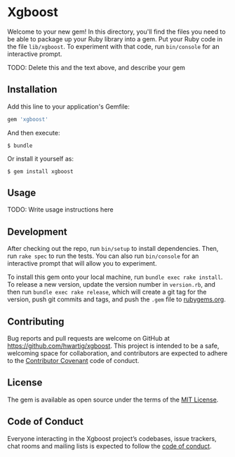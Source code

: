 # Xgboost

Welcome to your new gem! In this directory, you'll find the files you need to be able to package up your Ruby library into a gem. Put your Ruby code in the file `lib/xgboost`. To experiment with that code, run `bin/console` for an interactive prompt.

TODO: Delete this and the text above, and describe your gem

## Installation

Add this line to your application's Gemfile:

```ruby
gem 'xgboost'
```

And then execute:

    $ bundle

Or install it yourself as:

    $ gem install xgboost

## Usage

TODO: Write usage instructions here

## Development

After checking out the repo, run `bin/setup` to install dependencies. Then, run `rake spec` to run the tests. You can also run `bin/console` for an interactive prompt that will allow you to experiment.

To install this gem onto your local machine, run `bundle exec rake install`. To release a new version, update the version number in `version.rb`, and then run `bundle exec rake release`, which will create a git tag for the version, push git commits and tags, and push the `.gem` file to [rubygems.org](https://rubygems.org).

## Contributing

Bug reports and pull requests are welcome on GitHub at https://github.com/hwartig/xgboost. This project is intended to be a safe, welcoming space for collaboration, and contributors are expected to adhere to the [Contributor Covenant](http://contributor-covenant.org) code of conduct.

## License

The gem is available as open source under the terms of the [MIT License](http://opensource.org/licenses/MIT).

## Code of Conduct

Everyone interacting in the Xgboost project’s codebases, issue trackers, chat rooms and mailing lists is expected to follow the [code of conduct](https://github.com/hwartig/xgboost/blob/master/CODE_OF_CONDUCT.md).
